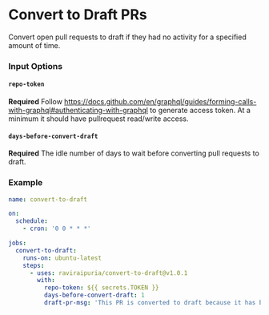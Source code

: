 # Convert to Draft PRs
Convert open pull requests to draft if they had no activity for a specified amount of time.

### Input Options

#### `repo-token`
**Required** Follow https://docs.github.com/en/graphql/guides/forming-calls-with-graphql#authenticating-with-graphql to generate access token. At a minimum it should have pullrequest read/write access.

#### `days-before-convert-draft`
**Required** The idle number of days to wait before converting pull requests to draft.

### Example
```yaml
name: convert-to-draft

on:
  schedule:
    - cron: '0 0 * * *'

jobs:
  convert-to-draft:
    runs-on: ubuntu-latest
    steps:
      - uses: raviraipuria/convert-to-draft@v1.0.1
        with:
          repo-token: ${{ secrets.TOKEN }}
          days-before-convert-draft: 1
          draft-pr-msg: 'This PR is converted to draft because it has been opened from past 1 days with no activity'
```

